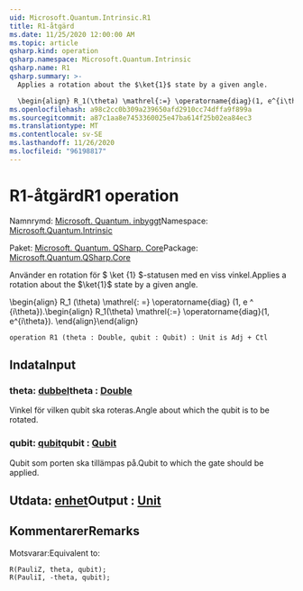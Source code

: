 ```yaml
---
uid: Microsoft.Quantum.Intrinsic.R1
title: R1-åtgärd
ms.date: 11/25/2020 12:00:00 AM
ms.topic: article
qsharp.kind: operation
qsharp.namespace: Microsoft.Quantum.Intrinsic
qsharp.name: R1
qsharp.summary: >-
  Applies a rotation about the $\ket{1}$ state by a given angle.

  \begin{align} R_1(\theta) \mathrel{:=} \operatorname{diag}(1, e^{i\theta}). \end{align}
ms.openlocfilehash: a98c2cc0b309a239650afd2910cc74dffa9f899a
ms.sourcegitcommit: a87c1aa8e7453360025e47ba614f25b02ea84ec3
ms.translationtype: MT
ms.contentlocale: sv-SE
ms.lasthandoff: 11/26/2020
ms.locfileid: "96198817"
---
```

# <a name="r1-operation"></a><span data-ttu-id="550e4-102">R1-åtgärd</span><span class="sxs-lookup"><span data-stu-id="550e4-102">R1 operation</span></span>

<span data-ttu-id="550e4-103">Namnrymd: [Microsoft. Quantum. inbyggt](xref:Microsoft.Quantum.Intrinsic)</span><span class="sxs-lookup"><span data-stu-id="550e4-103">Namespace: [Microsoft.Quantum.Intrinsic](xref:Microsoft.Quantum.Intrinsic)</span></span>

<span data-ttu-id="550e4-104">Paket: [Microsoft. Quantum. QSharp. Core](https://nuget.org/packages/Microsoft.Quantum.QSharp.Core)</span><span class="sxs-lookup"><span data-stu-id="550e4-104">Package: [Microsoft.Quantum.QSharp.Core](https://nuget.org/packages/Microsoft.Quantum.QSharp.Core)</span></span>


<span data-ttu-id="550e4-105">Använder en rotation för $ \ket {1} $-statusen med en viss vinkel.</span><span class="sxs-lookup"><span data-stu-id="550e4-105">Applies a rotation about the $\ket{1}$ state by a given angle.</span></span>

<span data-ttu-id="550e4-106">\begin{align} R_1 (\theta) \mathrel{: =} \operatorname{diag} (1, e ^ {i\theta}).</span><span class="sxs-lookup"><span data-stu-id="550e4-106">\begin{align} R_1(\theta) \mathrel{:=} \operatorname{diag}(1, e^{i\theta}).</span></span>
<span data-ttu-id="550e4-107">\end{align}</span><span class="sxs-lookup"><span data-stu-id="550e4-107">\end{align}</span></span>

```qsharp
operation R1 (theta : Double, qubit : Qubit) : Unit is Adj + Ctl
```


## <a name="input"></a><span data-ttu-id="550e4-108">Indata</span><span class="sxs-lookup"><span data-stu-id="550e4-108">Input</span></span>

### <a name="theta--double"></a><span data-ttu-id="550e4-109">theta: [dubbel](xref:microsoft.quantum.lang-ref.double)</span><span class="sxs-lookup"><span data-stu-id="550e4-109">theta : [Double](xref:microsoft.quantum.lang-ref.double)</span></span>

<span data-ttu-id="550e4-110">Vinkel för vilken qubit ska roteras.</span><span class="sxs-lookup"><span data-stu-id="550e4-110">Angle about which the qubit is to be rotated.</span></span>


### <a name="qubit--qubit"></a><span data-ttu-id="550e4-111">qubit: [qubit](xref:microsoft.quantum.lang-ref.qubit)</span><span class="sxs-lookup"><span data-stu-id="550e4-111">qubit : [Qubit](xref:microsoft.quantum.lang-ref.qubit)</span></span>

<span data-ttu-id="550e4-112">Qubit som porten ska tillämpas på.</span><span class="sxs-lookup"><span data-stu-id="550e4-112">Qubit to which the gate should be applied.</span></span>



## <a name="output--unit"></a><span data-ttu-id="550e4-113">Utdata: [enhet](xref:microsoft.quantum.lang-ref.unit)</span><span class="sxs-lookup"><span data-stu-id="550e4-113">Output : [Unit](xref:microsoft.quantum.lang-ref.unit)</span></span>



## <a name="remarks"></a><span data-ttu-id="550e4-114">Kommentarer</span><span class="sxs-lookup"><span data-stu-id="550e4-114">Remarks</span></span>

<span data-ttu-id="550e4-115">Motsvarar:</span><span class="sxs-lookup"><span data-stu-id="550e4-115">Equivalent to:</span></span>

```qsharp
R(PauliZ, theta, qubit);
R(PauliI, -theta, qubit);
```